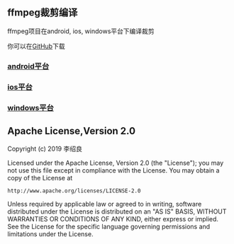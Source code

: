 ## ffmpeg裁剪编译
ffmpeg项目在android, ios, windows平台下编译裁剪

你可以在[GitHub](https://github.com/lishaoliang/ffmpeg/)下载

### [android平台](https://github.com/lishaoliang/ffmpeg/blob/master/docs/android_mk.md)

### [ios平台](https://github.com/lishaoliang/ffmpeg/blob/master/docs/ios_mk.md)

### [windows平台](https://github.com/lishaoliang/ffmpeg/blob/master/docs/win_mk.md)


## Apache License,Version 2.0

Copyright (c) 2019 李绍良

Licensed under the Apache License, Version 2.0 (the "License");
you may not use this file except in compliance with the License.
You may obtain a copy of the License at

    http://www.apache.org/licenses/LICENSE-2.0

Unless required by applicable law or agreed to in writing, software
distributed under the License is distributed on an "AS IS" BASIS,
WITHOUT WARRANTIES OR CONDITIONS OF ANY KIND, either express or implied.
See the License for the specific language governing permissions and
limitations under the License.
